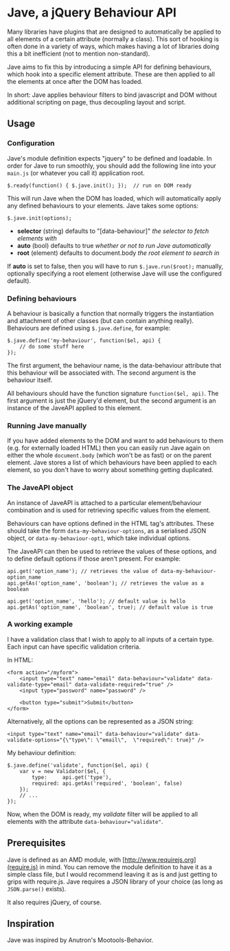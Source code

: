 Jave, a jQuery Behaviour API
============================

Many libraries have plugins that are designed to automatically be applied to all elements of a certain attribute (normally a class). This sort of hooking is often done in a variety of ways, which makes having a lot of libraries doing this a bit inefficient (not to mention non-standard).

Jave aims to fix this by introducing a simple API for defining behaviours, which hook into a specific element attribute. These are then applied to all the elements at once after the DOM has loaded.

In short: Jave applies behaviour filters to bind javascript and DOM without additional scripting on page, thus decoupling layout and script.

Usage
-----

### Configuration

Jave's module definition expects "jquery" to be defined and loadable. In order for Jave to run smoothly, you should add the following line into your `main.js` (or whatever you call it) application root.

    $.ready(function() { $.jave.init(); });  // run on DOM ready

This will run Jave when the DOM has loaded, which will automatically apply any defined behaviours to your elements. Jave takes some options:

    $.jave.init(options);

* **selector** (string) defaults to "[data-behaviour]" *the selector to fetch elements with*
* **auto** (bool) defaults to true *whether or not to run Jave automatically*
* **root** (element) defaults to document.body *the root element to search in*

If **auto** is set to false, then you will have to run `$.jave.run($root);` manually, optionally specifying a root element (otherwise Jave will use the configured default).

### Defining behaviours

A behaviour is basically a function that normally triggers the instantiation and attachment of other classes (but can contain anything really). Behaviours are defined using `$.jave.define`, for example:

    $.jave.define('my-behaviour', function($el, api) {
        // do some stuff here
    });

The first argument, the behaviour name, is the data-behaviour attribute that this behaviour will be associated with. The second argument is the behaviour itself.

All behaviours should have the function signature `function($el, api)`. The first argument is just the jQuery'd element, but the second argument is an instance of the JaveAPI applied to this element.

### Running Jave manually

If you have added elements to the DOM and want to add behaviours to them (e.g. for externally loaded HTML) then you can easily run Jave again on either the whole `document.body` (which won't be as fast) or on the parent element. Jave stores a list of which behaviours have been applied to each element, so you don't have to worry about something getting duplicated.

### The JaveAPI object

An instance of JaveAPI is attached to a particular element/behaviour combination and is used for retrieving specific values from the element.

Behaviours can have options defined in the HTML tag's attributes. These should take the form `data-my-behaviour-options`, as a serialised JSON object, or `data-my-behaviour-opt1`, which take individual options.

The JaveAPI can then be used to retrieve the values of these options, and to define default options if those aren't present. For example:

    api.get('option_name'); // retrieves the value of data-my-behaviour-option_name
    api.getAs('option_name', 'boolean'); // retrieves the value as a boolean

    api.get('option_name', 'hello'); // default value is hello
    api.getAs('option_name', 'boolean', true); // default value is true

### A working example

I have a validation class that I wish to apply to all inputs of a certain type. Each input can have specific validation criteria.

In HTML:

    <form action="/myform">
        <input type="text" name="email" data-behaviour="validate" data-validate-type="email" data-validate-required="true" />
        <input type="password" name="password" />

        <button type="submit">Submit</button>
    </form>
    
Alternatively, all the options can be represented as a JSON string:

	<input type="text" name="email" data-behaviour="validate" data-validate-options="{\"type\": \"email\",  \"required\": true}" />

My behaviour definition:

    $.jave.define('validate', function($el, api) {
        var v = new Validator($el, {
            type:     api.get('type'),
            required: api.getAs('required', 'boolean', false)
        });
        // ...
    });

Now, when the DOM is ready, my *validate* filter will be applied to all elements with the attribute `data-behaviour="validate"`.


Prerequisites
-------------

Jave is defined as an AMD module, with [http://www.requirejs.org](require.js) in mind. You can remove the module definition to have it as a simple class file, but I would recommend leaving it as is and just getting to grips with require.js. Jave requires a JSON library of your choice (as long as `JSON.parse()` exists).

It also requires jQuery, of course.

Inspiration
-----------

Jave was inspired by Anutron's Mootools-Behavior.